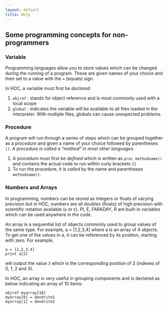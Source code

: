 ```yaml
---
layout: default
title: Help
---
```

## Some programming concepts for non-programmers

### Variable

Programming languages allow you to store values which can be changed during the running of a program. These are given names of your choice and then set to a value with the `=` (equals) sign.

In HOC, a variable must first be *declared*:

1. `objref` : stands for object reference and is most commonly used with a local scope
1. `global` : indicates the variable will be available to all files loaded in the interpreter. With multiple files, globals can cause unexpected problems.

### Procedure

A program will run through a series of steps which can be grouped together as a *procedure* and given a name of your choice followed by parentheses `()`.  *A procedure is called a &quot;method&quot; in most other languages.* 

1. A procedure must first be *defined* which is written as `proc methodname()` and contains the actual code to run within curly brackets `{}`
1. To run the procedure, it is *called* by the name and parentheses `methodname()`.

### Numbers and Arrays

In programming, numbers can be stored as integers or floats of varying precision but in HOC, numbers are all doubles (floats) of high precision with scientific notation available (`e` or `E`).
PI, E, FARADAY, R are built-in variables which can be used anywhere in the code.

An array is a sequential list of objects commonly used to group values of the same type. For example, a = [1,2,3,4] where a is an array of 4 objects.  To get one of the values in a, it can be referenced by its position, starting with zero. For example,

```
a = [1,2,3,4]
print a[2]
```

will output the value `3` which is the corresponding position of 2 (indexes of 0, 1, 2 and 3).

In HOC, an array is very useful in grouping components and is declared as below indicating an array of 10 items:

```
objref myarray[10]
myarray[0] = dendrite1
myarray[1] = dendrite2
```
